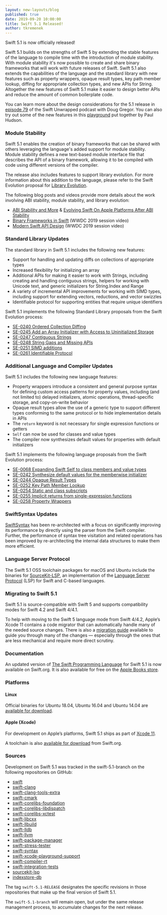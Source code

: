 ```yaml
---
layout: new-layouts/blog
published: true
date: 2019-09-20 10:00:00
title: Swift 5.1 Released!
author: tkremenek
---
```


Swift 5.1 is now officially released!

Swift 5.1 builds on the strengths of Swift 5 by extending the stable features of the language to compile time with the introduction of module stability.  With module stability it's now possible to create and share binary frameworks that will work with future releases of Swift.  Swift 5.1 also extends the capabilities of the language and the standard library with new features such as property wrappers, opaque result types, key path member lookup, diffing for appropriate collection types, and new APIs for String.  Altogether the new features of Swift 5.1 make it easier to design better APIs and reduce the amount of common boilerplate code.

You can learn more about the design considerations for the 5.1 release in [episode 79](https://spec.fm/podcasts/swift-unwrapped/308610) of the Swift Unwrapped podcast with Doug Gregor.  You can also try out some of the new features in this [playground](https://github.com/twostraws/whats-new-in-swift-5-1) put together by Paul Hudson.

### Module Stability

Swift 5.1 enables the creation of binary frameworks that can be shared with others leveraging the language's added support for module stability.  Module stability defines a new text-based module interface file that describes the API of a binary framework, allowing it to be compiled with code using different versions of the compiler.

The release also includes features to support library evolution. For more information about this addition to the language, please refer to the Swift Evolution proposal for [Library Evolution](https://github.com/swiftlang/swift-evolution/blob/master/proposals/0260-library-evolution.md).

The following blog posts and videos provide more details about the work involving ABI stability, module stability, and library evolution:

* [ABI Stability and More](/blog/abi-stability-and-more/) & [Evolving Swift On Apple Platforms After ABI Stability](/blog/abi-stability-and-apple/)
* [Binary Frameworks in Swift](https://developer.apple.com/videos/play/wwdc2019/416/) (WWDC 2019 session video)
* [Modern Swift API Design](https://developer.apple.com/videos/play/wwdc2019/415/) (WWDC 2019 session video)

### Standard Library Updates

The standard library in Swift 5.1 includes the following new features:

* Support for handling and updating diffs on collections of appropriate types
* Increased flexibility for initializing an array
* Additional APIs for making it easier to work with Strings, including creating and handling contiguous strings, helpers for working with Unicode text, and generic initializers for String.Index and Range
* A variety of incremental API improvements for working with SIMD types, including support for extending vectors, reductions, and vector swizzles
* Identifiable protocol for supporting entities that require unique identifiers

Swift 5.1 implements the following Standard Library proposals from the Swift Evolution process:

* [SE-0240 Ordered Collection Diffing](https://github.com/swiftlang/swift-evolution/blob/master/proposals/0240-ordered-collection-diffing.md)
* [SE-0245 Add an Array Initializer with Access to Uninitialized Storage](https://github.com/swiftlang/swift-evolution/blob/master/proposals/0245-array-uninitialized-initializer.md)
* [SE-0247 Contiguous Strings](https://github.com/swiftlang/swift-evolution/blob/master/proposals/0247-contiguous-strings.md)
* [SE-0248 String Gaps and Missing APIs](https://github.com/swiftlang/swift-evolution/blob/master/proposals/0248-string-gaps-missing-apis.md)
* [SE-0251 SIMD additions](https://github.com/swiftlang/swift-evolution/blob/master/proposals/0251-simd-additions.md)
* [SE-0261 Identifiable Protocol](https://github.com/swiftlang/swift-evolution/blob/master/proposals/0261-identifiable.md)

### Additional Language and Compiler Updates

Swift 5.1 includes the following new language features:

* Property wrappers introduce a consistent and general purpose syntax for defining custom access patterns for property values, including (and not limited to) delayed initializers, atomic operations, thread-specific storage, and copy-on-write behavior
* Opaque result types allow the use of a generic type to support different types conforming to the same protocol or to hide implementation details in APIs
* The `return` keyword is not necessary for single expression functions or getters
* `Self` can now be used for classes and value types
* The compiler now synthesizes default values for properties with default initializers

Swift 5.1 implements the following language proposals from the Swift Evolution process:

* [SE-0068 Expanding Swift Self to class members and value types](https://github.com/swiftlang/swift-evolution/blob/master/proposals/0068-universal-self.md)
* [SE-0242 Synthesize default values for the memberwise initializer](https://github.com/swiftlang/swift-evolution/blob/master/proposals/0242-default-values-memberwise.md)
*  [SE-0244 Opaque Result Types](https://github.com/swiftlang/swift-evolution/blob/master/proposals/0244-opaque-result-types.md)
* [SE-0252 Key Path Member Lookup](https://github.com/swiftlang/swift-evolution/blob/master/proposals/0252-keypath-dynamic-member-lookup.md)
* [SE-0254 Static and class subscripts](https://github.com/swiftlang/swift-evolution/blob/master/proposals/0254-static-subscripts.md)
* [SE-0255 Implicit returns from single-expression functions](https://github.com/swiftlang/swift-evolution/blob/master/proposals/0255-omit-return.md)
* [SE-0258 Property Wrappers](https://github.com/swiftlang/swift-evolution/blob/master/proposals/0258-property-wrappers.md)

### SwiftSyntax Updates

[SwiftSyntax](https://github.com/swiftlang/swift-syntax) has been re-architected with a focus on significantly improving its performance by directly using the parser from the Swift compiler.  Further, the performance of syntax tree visitation and related operations has been improved by re-architecting the internal data structures to make them more efficient.

### Language Server Protocol

The Swift 5.1 OSS toolchain packages for macOS and Ubuntu include the binaries for [SourceKit-LSP](https://github.com/swiftlang/sourcekit-lsp), an implementation of the [Language Server Protocol](https://microsoft.github.io/language-server-protocol/) (LSP) for Swift and C-based languages.

### Migrating to Swift 5.1

Swift 5.1 is source-compatible with Swift 5 and supports compatibility modes for Swift 4.2 and Swift 4/4.1.

To help with moving to the Swift 5 language mode from Swift 4/4.2, Apple’s Xcode 11 contains a code migrator that can automatically handle many of the needed source changes. There is also a [migration guide](/migration-guide-swift5/) available to guide you through many of the changes — especially through the ones that are less mechanical and require more direct scrutiny.

### Documentation

An updated version of [The Swift Programming Language](https://docs.swift.org/swift-book/) for Swift 5.1 is now available on Swift.org. It is also available for free on the [Apple Books store](https://itunes.apple.com/us/book/the-swift-programming-language/id881256329?mt=11).

### Platforms

#### Linux

Official binaries for Ubuntu 18.04, Ubuntu 16.04 and Ubuntu 14.04 are [available for download](/download/).

#### Apple (Xcode)

For development on Apple’s platforms, Swift 5.1 ships as part of [Xcode 11](https://itunes.apple.com/app/xcode/id497799835).

A toolchain is also [available for download](/download/) from Swift.org.

### Sources

Development on Swift 5.1 was tracked in the swift-5.1-branch on the following repositories on GitHub:

* [swift](https://github.com/apple/swift)
* [swift-clang](https://github.com/apple/swift-clang)
* [swift-clang-tools-extra](https://github.com/apple/swift-clang-tools-extra)
* [swift-cmark](https://github.com/swiftlang/swift-cmark)
* [swift-corelibs-foundation](https://github.com/swiftlang/swift-corelibs-foundation)
* [swift-corelibs-libdispatch](https://github.com/apple/swift-corelibs-libdispatch)
* [swift-corelibs-xctest](https://github.com/swiftlang/swift-corelibs-xctest)
* [swift-libcxx](https://github.com/apple/swift-libcxx)
* [swift-llbuild](https://github.com/swiftlang/swift-llbuild)
* [swift-lldb](https://github.com/apple/swift-lldb)
* [swift-llvm](https://github.com/apple/swift-llvm)
* [swift-package-manager](https://github.com/swiftlang/swift-package-manager)
* [swift-stress-tester](https://github.com/swiftlang/swift-stress-tester)
* [swift-syntax](https://github.com/swiftlang/swift-syntax)
* [swift-xcode-playground-support](https://github.com/apple/swift-xcode-playground-support)
* [swift-compiler-rt](https://github.com/apple/swift-compiler-rt)
* [swift-integration-tests](https://github.com/swiftlang/swift-integration-tests)
* [sourcekit-lsp](https://github.com/swiftlang/sourcekit-lsp)
* [indexstore-db](https://github.com/swiftlang/indexstore-db)

The tag `swift-5.1-RELEASE` designates the specific revisions in those repositories that make up the final version of Swift 5.1.

The `swift-5.1-branch` will remain open, but under the same release management process, to accumulate changes for the next release.
